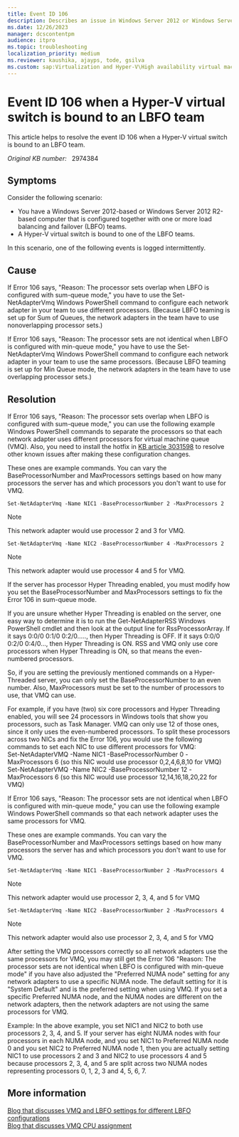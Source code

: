 ```yaml
---
title: Event ID 106
description: Describes an issue in Windows Server 2012 or Windows Server 2012 in which Event ID 106 is logged.
ms.date: 12/26/2023
manager: dcscontentpm
audience: itpro
ms.topic: troubleshooting
localization_priority: medium
ms.reviewer: kaushika, ajayps, tode, gsilva
ms.custom: sap:Virtualization and Hyper-V\High availability virtual machines, csstroubleshoot
---
```

# Event ID 106 when a Hyper-V virtual switch is bound to an LBFO team

This article helps to resolve the event ID 106 when a Hyper-V virtual switch is bound to an LBFO team.

_Original KB number:_ &nbsp; 2974384

## Symptoms

Consider the following scenario:  

- You have a Windows Server 2012-based or Windows Server 2012 R2-based computer that is configured together with one or more load balancing and failover (LBFO) teams.
- A Hyper-V virtual switch is bound to one of the LBFO teams.  

In this scenario, one of the following events is logged intermittently.

## Cause

If Error 106 says, "Reason: The processor sets overlap when LBFO is configured with sum-queue mode," you have to use the Set-NetAdapterVmq Windows PowerShell command to configure each network adapter in your team to use different processors. (Because LBFO teaming is set up for Sum of Queues, the network adapters in the team have to use nonoverlapping processor sets.)

If Error 106 says, "Reason: The processor sets are not identical when LBFO is configured with min-queue mode," you have to use the Set-NetAdapterVmq  Windows PowerShell command to configure each network adapter in your team to use the same processors. (Because LBFO teaming is set up for Min Queue mode, the network adapters in the team have to use overlapping processor sets.)  

## Resolution

If Error 106 says, "Reason: The processor sets overlap when LBFO is configured with sum-queue mode," you can use the following example Windows PowerShell commands to separate the processors so that each network adapter uses different processors for virtual machine queue (VMQ). Also, you need to install the hotfix in [KB article 3031598](https://support.microsoft.com/help/3031598)  to resolve other known issues after making these configuration changes.  

These ones are example commands. You can vary the BaseProcessorNumber and MaxProcessors  settings based on how many processors the server has and which processors you don't want to use for VMQ.  
  
`Set-NetAdapterVmq -Name NIC1 -BaseProcessorNumber 2 -MaxProcessors 2`  
>[!NOTE]
>This network adapter would use processor 2 and 3 for VMQ.

`Set-NetAdapterVmq -Name NIC2 -BaseProcessorNumber 4 -MaxProcessors 2`  
>[!NOTE]
>This network adapter would use processor 4 and 5 for VMQ.

If the server has processor Hyper Threading enabled, you must modify how you set the BaseProcessorNumber and MaxProcessors settings to fix the Error 106 in sum-queue mode.

If you are unsure whether Hyper Threading is enabled on the server, one easy way to determine it is to run the Get-NetAdapterRSS  Windows PowerShell cmdlet and then look at the output line for RssProcessorArray. If it says 0:0/0 0:1/0 0:2/0....., then Hyper Threading is OFF. If it says 0:0/0 0:2/0 0:4/0..., then Hyper Threading is ON. RSS and VMQ only use core processors when Hyper Threading is ON, so that means the even-numbered processors.  

So, if you are setting the previously mentioned commands on a Hyper-Threaded server, you can only set the BaseProcessorNumber to an even number. Also, MaxProcessors must be set to the number of processors to use, that VMQ can use.  

For example, if you have (two) six core processors and Hyper Threading enabled, you will see 24 processors in Windows tools that show you processors, such as Task Manager. VMQ can only use 12 of those ones, since it only uses the even-numbered processors. To split these processors across two NICs and fix the Error 106, you would use the following commands to set each NIC to use different processors for VMQ:  
Set-NetAdapterVMQ -Name NIC1 -BaseProcessorNumber 0 -MaxProcessors 6 (so this NIC would use processor 0,2,4,6,8,10 for VMQ)  
Set-NetAdapterVMQ -Name NIC2 -BaseProcessorNumber 12 -MaxProcessors 6 (so this NIC would use processor 12,14,16,18,20,22 for VMQ)  

If Error 106 says, "Reason: The processor sets are not identical when LBFO is configured with min-queue mode," you can use the following example Windows PowerShell commands so that each network adapter uses the same processors for VMQ.

These ones are example commands. You can vary the BaseProcessorNumber and MaxProcessors  settings based on how many processors the server has and which processors you don't want to use for VMQ.  

`Set-NetAdapterVmq -Name NIC1 -BaseProcessorNumber 2 -MaxProcessors 4`  

>[!NOTE]
>This network adapter would use processor 2, 3, 4, and 5 for VMQ  

`Set-NetAdapterVmq -Name NIC2 -BaseProcessorNumber 2 -MaxProcessors 4`  
>[!NOTE]
>This network adapter would also use processor 2, 3, 4, and 5 for VMQ

After setting the VMQ processors correctly so all network adapters use the same processors for VMQ, you may still get the Error 106 "Reason: The processor sets are not identical when LBFO is configured with min-queue mode" if you have also adjusted the "Preferred NUMA node" setting for any network adapters to use a specific NUMA node. The default setting for it is "System Default" and is the preferred setting when using VMQ. If you set a specific Preferred NUMA node, and the NUMA nodes are different on the network adapters, then the network adapters are not using the same processors for VMQ.

Example: In the above example, you set NIC1 and NIC2 to both use processors 2, 3, 4, and 5. If your server has eight NUMA nodes with four processors in each NUMA node, and you set NIC1 to Preferred NUMA node 0 and you set NIC2 to Preferred NUMA node 1, then you are actually setting NIC1 to use processors 2 and 3 and NIC2 to use processors 4 and 5 because processors 2, 3, 4, and 5 are split across two NUMA nodes representing processors 0, 1, 2, 3 and 4, 5, 6, 7.

## More information

[Blog that discusses VMQ and LBFO settings for different LBFO configurations](https://blogs.technet.com/b/networking/archive/2013/09/24/vmq-deep-dive-2-of-3.aspx)  
[Blog that discusses VMQ CPU assignment](https://blogs.technet.com/b/networking/archive/2016/01/05/virtual-machine-queue-vmq-cpu-assignment-tips-and-tricks.aspx)

